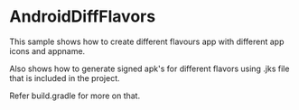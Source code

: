 # AndroidDiffFlavors

This sample shows how to create different flavours app with different app icons and appname.

Also shows how to generate signed apk's for different flavors using .jks file that is included in the project.

Refer build.gradle for more on that.
